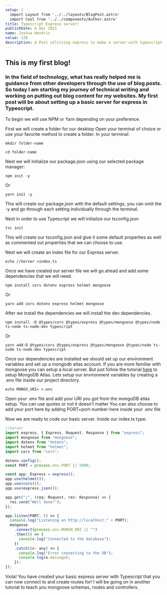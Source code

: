 ```yaml
---
setup: |
  import Layout from '../../layouts/BlogPost.astro'
  import Cool from '../../components/Author.astro'
title: Typescript Express server!
publishDate: 6 Dec 2021
name: Joshua Hendrix
value: 128
description: A Post utlitzing express to make a server with typescript!
---
```


<Cool name={frontmatter.name} href="https://twitter.com/hendrixjoshua" client:load />

## This is my first blog!

### In the field of technology, what has really helped me is guidance from other developers through the use of blog posts. So today I am starting my journey of technical writing and working on putting out blog content for my websites. My first post will be about setting up a basic server for express in Typescript.

To begin we will use NPM or Yarn depending on your preference.

First we will create a folder for our desktop
Open your terminal of choice or use your favorite method to create a folder.
In your terminal:

`mkdir folder-name`

`cd folder-name`

Next we will initialize our package.json using our selected package manager:

`npm init -y`

Or

`yarn init -y`

This will create our package.json with the default settings, you can omit the -y and go through each setting individually through the terminal.

Next in order to use Typescript we will initialize our tsconfig.json

`tsc init`

This will create our tsconfig.json and give it some default properties as well as commented out properties that we can choose to use.

Next we will create an index file for our Express server.

`echo //Server >index.ts`

Once we have created our server file we will go ahead and add some dependencies that we will need.

`npm install cors dotenv express helmet mongoose`

Or

`yarn add cors dotenv express helmet mongoose`

After we install the dependencies we will install the dev dependencies.

`npm install -D @types/cors @types/express @types/mongoose @types/node ts-node ts-node-dev typescript`

Or

`yarn add-D @types/cors @types/express @types/mongoose @types/node ts-node ts-node-dev typescript`

Once our dependencies are installed we should set up our environment variables and set up a mongodb atlas account. If you are more familiar with mongoose you can setup a local server. But just follow the tutorial [here](https://www.knowi.com/blog/getting-started-with-mongodb-atlas-overview-and-tutorial/#tc3) to setup MongoDB Atlas.
Lets setup our environment variables by creating a .env file inside our project directory.

`echo MONGO_URI= >.env`

Open your .env file and add your URI you got from the mongoDB atlas setup.
You can use quotes or not it doesn’t matter
You can also choose to add your port here by adding PORT=port-number-here inside your .env file

Now we are ready to code our basic server. Inside our index.ts type:

```javascript
//Server
import express, { Express, Request, Response } from "express";
import mongoose from "mongoose";
import dotenv from "dotenv";
import helmet from "helmet";
import cors from "cors";

dotenv.config();
const PORT = process.env.PORT || 5000;

const app: Express = express();
app.use(helmet());
app.use(cors());
app.use(express.json());

app.get("/", (req: Request, res: Response) => {
  res.send("Well done!");
});

app.listen(PORT, () => {
  console.log("Listening on http://localhost:" + PORT);
  mongoose
    .connect(process.env.MONGO_URI || "")
    .then(() => {
      console.log("Connected to the database");
    })
    .catch((e: any) => {
      console.log("Error connecting to the DB");
      console.log(e.message);
    });
});
```

Viola! You have created your basic express server with Typescript that you can now connect to and create routes for! I will be going on in another tutorial to teach you mongoose schemas, routes and controllers.

